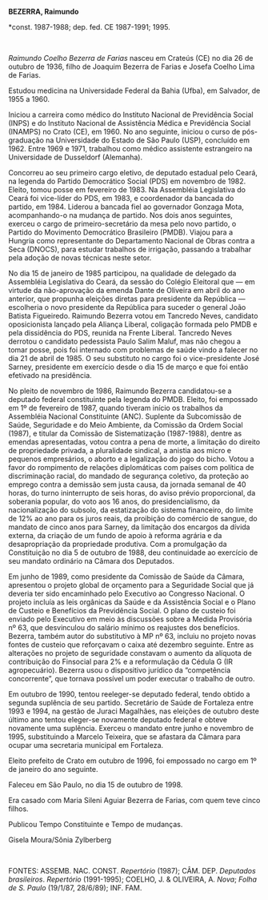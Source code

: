 **BEZERRA, Raimundo**

\*const. 1987-1988; dep. fed. CE 1987-1991; 1995.

 

*Raimundo Coelho Bezerra de Farias* nasceu em Crateús (CE) no dia 26 de
outubro de 1936, filho de Joaquim Bezerra de Farias e Josefa Coelho Lima
de Farias.

Estudou medicina na Universidade Federal da Bahia (Ufba), em Salvador,
de 1955 a 1960.

Iniciou a carreira como médico do Instituto Nacional de Previdência
Social (INPS) e do Instituto Nacional de Assistência Médica e
Previdência Social (INAMPS) no Crato (CE), em 1960. No ano seguinte,
iniciou o curso de pós-graduação na Universidade do Estado de São Paulo
(USP), concluído em 1962. Entre 1969 e 1971, trabalhou como médico
assistente estrangeiro na Universidade de Dusseldorf (Alemanha).

Concorreu ao seu primeiro cargo eletivo, de deputado estadual pelo
Ceará, na legenda do Partido Democrático Social (PDS) em novembro de
1982. Eleito, tomou posse em fevereiro de 1983. Na Assembléia
Legislativa do Ceará foi vice-líder do PDS, em 1983, e coordenador da
bancada do partido, em 1984. Liderou a bancada fiel ao governador
Gonzaga Mota, acompanhando-o na mudança de partido. Nos dois anos
seguintes, exerceu o cargo de primeiro-secretário da mesa pelo novo
partido, o Partido do Movimento Democrático Brasileiro (PMDB). Viajou
para a Hungria como representante do Departamento Nacional de Obras
contra a Seca (DNOCS), para estudar trabalhos de irrigação, passando a
trabalhar pela adoção de novas técnicas neste setor.

No dia 15 de janeiro de 1985 participou, na qualidade de delegado da
Assembléia Legislativa do Ceará, da sessão do Colégio Eleitoral que — em
virtude da não-aprovação da emenda Dante de Oliveira em abril do ano
anterior, que propunha eleições diretas para presidente da República —
escolheria o novo presidente da República para suceder o general João
Batista Figueiredo. Raimundo Bezerra votou em Tancredo Neves, candidato
oposicionista lançado pela Aliança Liberal, coligação formada pelo PMDB
e pela dissidência do PDS, reunida na Frente Liberal. Tancredo Neves
derrotou o candidato pedessista Paulo Salim Maluf, mas não chegou a
tomar posse, pois foi internado com problemas de saúde vindo a falecer
no dia 21 de abril de 1985. O seu substituto no cargo foi o
vice-presidente José Sarney, presidente em exercício desde o dia 15 de
março e que foi então efetivado na presidência.

No pleito de novembro de 1986, Raimundo Bezerra candidatou-se a deputado
federal constituinte pela legenda do PMDB. Eleito, foi empossado em 1º
de fevereiro de 1987, quando tiveram início os trabalhos da Assembléia
Nacional Constituinte (ANC). Suplente da Subcomissão de Saúde,
Seguridade e do Meio Ambiente, da Comissão da Ordem Social (1987), e
titular da Comissão de Sistematização (1987-1988), dentre as emendas
apresentadas, votou contra a pena de morte, a limitação do direito de
propriedade privada, a pluralidade sindical, a anistia aos micro e
pequenos empresários, o aborto e a legalização do jogo do bicho. Votou a
favor do rompimento de relações diplomáticas com países com política de
discriminação racial, do mandado de segurança coletivo, da proteção ao
emprego contra a demissão sem justa causa, da jornada semanal de 40
horas, do turno ininterrupto de seis horas, do aviso prévio
proporcional, da soberania popular, do voto aos 16 anos, do
presidencialismo, da nacionalização do subsolo, da estatização do
sistema financeiro, do limite de 12% ao ano para os juros reais, da
proibição do comércio de sangue, do mandato de cinco anos para Sarney,
da limitação dos encargos da dívida externa, da criação de um fundo de
apoio à reforma agrária e da desapropriação da propriedade produtiva.
Com a promulgação da Constituição no dia 5 de outubro de 1988, deu
continuidade ao exercício de seu mandato ordinário na Câmara dos
Deputados.

Em junho de 1989, como presidente da Comissão de Saúde da Câmara,
apresentou o projeto global de orçamento para a Seguridade Social que já
deveria ter sido encaminhado pelo Executivo ao Congresso Nacional. O
projeto incluía as leis orgânicas da Saúde e da Assistência Social e o
Plano de Custeio e Benefícios da Previdência Social. O plano de custeio
foi enviado pelo Executivo em meio às discussões sobre a Medida
Provisória nº 63, que desvinculou do salário mínimo os reajustes dos
benefícios. Bezerra, também autor do substitutivo à MP nº 63, incluiu no
projeto novas fontes de custeio que reforçavam o caixa até dezembro
seguinte. Entre as alterações no projeto de seguridade constavam o
aumento da alíquota de contribuição do Finsocial para 2% e a
reformulação da Cédula G (IR agropecuário). Bezerra usou o dispositivo
jurídico da “competência concorrente”, que tornava possível um poder
executar o trabalho de outro.

Em outubro de 1990, tentou reeleger-se deputado federal, tendo obtido a
segunda suplência de seu partido. Secretário de Saúde de Fortaleza entre
1993 e 1994, na gestão de Juraci Magalhães, nas eleições de outubro
deste último ano tentou eleger-se novamente deputado federal e obteve
novamente uma suplência. Exerceu o mandato entre junho e novembro de
1995, substituindo a Marcelo Teixeira, que se afastara da Câmara para
ocupar uma secretaria municipal em Fortaleza.

Eleito prefeito de Crato em outubro de 1996, foi empossado no cargo em
1º de janeiro do ano seguinte.

Faleceu em São Paulo, no dia 15 de outubro de 1998.

Era casado com Maria Sileni Aguiar Bezerra de Farias, com quem teve
cinco filhos.

Publicou Tempo Constituinte e Tempo de mudanças.

Gisela Moura/Sônia Zylberberg

 

FONTES: ASSEMB. NAC. CONST. *Repertório* (1987); CÂM. DEP. *Deputados*
*brasileiros*. *Repertório* (1991-1995); COELHO, J. & OLIVEIRA, A.
*Nova*; *Folha de S. Paulo* (19/1/87, 28/6/89); INF. FAM.

 
